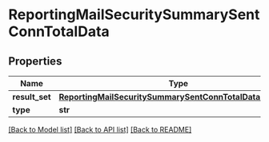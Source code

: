 # ReportingMailSecuritySummarySentConnTotalData

## Properties
Name | Type | Description | Notes
------------ | ------------- | ------------- | -------------
**result_set** | [**ReportingMailSecuritySummarySentConnTotalDataResultSet**](ReportingMailSecuritySummarySentConnTotalDataResultSet.md) |  | [optional] 
**type** | **str** |  | [optional] 

[[Back to Model list]](../README.md#documentation-for-models) [[Back to API list]](../README.md#documentation-for-api-endpoints) [[Back to README]](../README.md)

